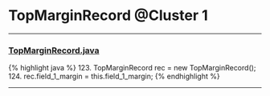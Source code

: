 # TopMarginRecord @Cluster 1

***

### [TopMarginRecord.java](https://searchcode.com/codesearch/view/15642510/)
{% highlight java %}
123. TopMarginRecord rec = new TopMarginRecord();
124. rec.field_1_margin = this.field_1_margin;
{% endhighlight %}

***

